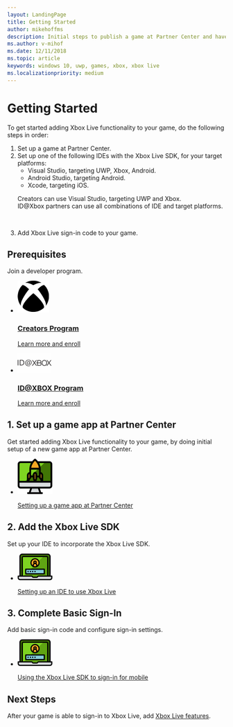```yaml
---
layout: LandingPage
title: Getting Started 
author: mikehoffms
description: Initial steps to publish a game at Partner Center and have the game sign-in to Xbox Live.
ms.author: v-mihof
ms.date: 12/11/2018
ms.topic: article
keywords: windows 10, uwp, games, xbox, xbox live
ms.localizationpriority: medium
---
```


<h1>Getting Started</h1>

<p>To get started adding Xbox Live functionality to your game, do the following steps in order:</p>

<ol>
    <li>Set up a game at Partner Center.</li>
    <li>Set up one of the following IDEs with the Xbox Live SDK, for your target platforms:
        <ul>
            <li>Visual Studio, targeting UWP, Xbox, Android.</li>
            <li>Android Studio, targeting Android.</li>
            <li>Xcode, targeting iOS.</li>
        </ul>
        <p>Creators can use Visual Studio, targeting UWP and Xbox.<br />
        ID@Xbox partners can use all combinations of IDE and target platforms.</p>
        <p>&nbsp;</p>
    </li>
    <li>Add Xbox Live sign-in code to your game.</li>
</ol>

<h2>Prerequisites</h2>

<p>Join a developer program.</p>

<ul class="cardsY panelContent cols cols2">
    <li>
        <a href="https://www.xbox.com/en-US/developers/creators-program?xr=footnav" target="_blank">
            <div class="cardSize">
                <div class="cardPadding">
                    <div class="card">
                        <div class="cardImageOuter">
                            <div class="cardImage">
                                <img src="../images/getting_started/xboxicon1.svg" alt="Creators Program" />
                            </div>
                        </div>
                        <div class="cardText">
                            <h3>Creators Program</h3>
                            <p>Learn more and enroll</p>
                        </div>
                    </div>
                </div>
            </div>
        </a>
    </li>
    <li>
        <a href="https://www.xbox.com/en-US/developers/id" target="_blank">
            <div class="cardSize">
                <div class="cardPadding">
                    <div class="card">
                        <div class="cardImageOuter">
                            <div class="cardImage">
                                <img src="../images/getting_started/ID@XBOXicon.svg" alt="ID@XBOX Program" />
                            </div>
                        </div>
                        <div class="cardText">
                            <h3>ID@XBOX Program</h3>
                            <p>Learn more and enroll</p>
                        </div>
                    </div>
                </div>
            </div>
        </a>
    </li>
</ul>


<h2>1. Set up a game app at Partner Center</h2>

<p>Get started adding Xbox Live functionality to your game, by doing initial setup of a new game app at Partner Center.</p>

<ul class="cardsY panelContent cols cols2">
    <li>
        <a href="setup-partner-center/index.md">
            <div class="cardSize">
                <div class="cardPadding">
                    <div class="card">
                        <div class="cardImageOuter">
                            <div class="cardImage">
                                <img src="../images/getting_started/getstart.svg" alt="Setting up a game app at Partner Center" />
                            </div>
                        </div>
                        <div class="cardText">
                            <p>Setting up a game app at Partner Center</p>
                        </div>
                    </div>
                </div>
            </div>
        </a>
    </li>
</ul>


<h2>2. Add the Xbox Live SDK</h2>

<p>
    Set up your IDE to incorporate the Xbox Live SDK.
</p>

<ul class="cardsY panelContent cols cols2">
    <li>
        <a href="setup-ide/index.md">
            <div class="cardSize">
                <div class="cardPadding">
                    <div class="card">
                        <div class="cardImageOuter">
                            <div class="cardImage">
                                <img src="../images/getting_started/signin.svg" alt="Setting up an IDE to use Xbox Live" />
                            </div>
                        </div>
                        <div class="cardText">
                            <p>Setting up an IDE to use Xbox Live</p>
                        </div>
                    </div>
                </div>
            </div>
        </a>
    </li>
</ul>


<h2>3. Complete Basic Sign-In</h2>

<p>Add basic sign-in code and configure sign-in settings.</p>

<ul class="cardsY panelContent cols cols2">
    <li>
        <a href="getting-xsapi-to-sign-in.md">
            <div class="cardSize">
                <div class="cardPadding">
                    <div class="card">
                        <div class="cardImageOuter">
                            <div class="cardImage">
                                <img src="../images/getting_started/signin.svg" alt="Using the Xbox Live SDK to sign-in for mobile" />
                            </div>
                        </div>
                        <div class="cardText">
                            <p>Using the Xbox Live SDK to sign-in for mobile</p>
                        </div>
                    </div>
                </div>
            </div>
        </a>
    </li>
</ul>

<h2>Next Steps</h2>

<p>After your game is able to sign-in to Xbox Live, add <a href="../features/index.md">Xbox Live features</li></a>.</p>
